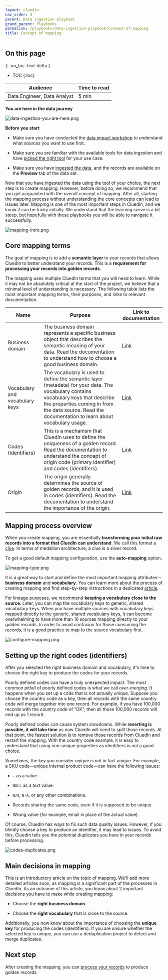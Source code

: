 ```yaml
---
layout: cluedin
nav_order: 4
parent: Data ingestion playbook
grand_parent: Playbooks
permalink: /playbooks/data-ingestion-playbook/concept-of-mapping
title: Concept of mapping
---
```

## On this page
{: .no_toc .text-delta }
- TOC
{:toc}

| Audience | Time to read |
|--|--|
| Data Engineer, Data Analyst | 5 min |

**You are here in the data journey**

![data-ingestion-you-are-here.png](../../assets/images/playbooks/data-ingestion-you-are-here.png)

**Before you start**

- Make sure you have conducted the [data impact workshop](/playbooks/data-ingestion-playbook/data-impact-workshop) to understand what sources you want to use first.

- Make sure you are familiar with the available tools for data ingestion and have [picked the right tool](/playbooks/data-ingestion-playbook/pick-the-right-tool) for your use case.

- Make sure you have [ingested the data](/playbooks/data-ingestion-playbook/ingest-data), and the records are available on the **Preview** tab of the data set.

Now that you have ingested the data using the tool of your choice, the next step is to create mapping. However, before doing so, we recommend that you get acquainted with the overall concept of mapping. After all, starting the mapping process without understanding the core concepts can lead to issues later. Mapping is one of the most important steps in CluedIn, and we know it can be tricky initially. We understand that the learning curve is a bit steep, but hopefully with these playbooks you will be able to navigate it successfully.

![mapping-intro.png](../../assets/images/playbooks/mapping-intro.png)

## Core mapping terms

The goal of mapping is to add a **semantic layer** to your records that allows CluedIn to better understand your records. This is a **requirement for processing your records into golden records**.

The mapping uses multiple CluedIn terms that you will need to learn. While it may not be absolutely critical at the start of the project, we believe that a minimal level of understanding is necessary. The following table lists the most important mapping terms, their purposes, and links to relevant documentation.

| Name | Purpose | Link to documentation |
|--|--|--|
| Business domain | The business domain represents a specific business object that describes the semantic meaning of your data. Read the documentation to understand how to choose a good business domain. | [Link](/key-terms-and-features/entity-type) |
| Vocabulary and vocabulary keys | The vocabulary is used to define the semantic layer (metadata) for your data. The vocabulary contains vocabulary keys that describe the properties coming in from the data source. Read the documentation to learn about vocabulary usage. | [Link](/key-terms-and-features/vocabularies) |
| Codes (identifiers) | This is a mechanism that CluedIn uses to define the uniqueness of a golden record. Read the documentation to understand the concept of origin code (primary identifier) and codes (identifiers). | [Link](/key-terms-and-features/entity-codes) |
| Origin | The origin generally determines the source of golden records, and it is used in codes (identifiers). Read the documentation to understand the importance of the origin. | [Link](/key-terms-and-features/origin) |

## Mapping process overview

When you create mapping, you are essentially **transforming your initial raw records into a format that CluedIn can understand**. We call this format a [clue](/key-terms-and-features/data-life-cycle). In terms of medallion architecture, a clue is a silver record.

To get a good default mapping configuration, use the **auto-mapping** option.

![mapping-type.png](../../assets/images/playbooks/mapping-type.png)

It is a great way to start and define the most important mapping attributes—**business domain** and **vocabulary**. You can learn more about the process of creating mapping and find step-by-step instructions in a dedicated [article](/integration/create-mapping).

For lineage purposes, we recommend **keeping a vocabulary close to the source**. Later, you can map the vocabulary keys to generic, shared vocabulary keys. When you have multiple sources with vocabulary keys mapped directly to the generic, shared vocabulary keys, it can become overwhelming to have more than 10 sources mapping directly to your golden records. In order to avoid confusion for those consuming the records, it is a good practice to map to the source vocabulary first.

![configure-mapping.png](../../assets/images/playbooks/configure-mapping.png)

## Setting up the right codes (identifiers)

After you selected the right business domain and vocabulary, it's time to choose the right key to produce the codes for your records.

Poorly defined codes can have a truly unexpected impact. The most common pitfall of poorly defined codes is what we call _over-merging_. It happens when you set up a code that is not actually unique. Suppose you choose the country code as a key, then all records with the same country code will merge together into one record. For example, if you have 100,000 records with the country code of "DK", then all those 100,000 records will end up as 1 record.

Poorly defined codes can cause system slowdowns. While **reverting is possible, it will take time** as now CluedIn will need to _split_ those records. At that point, the fastest solution is to remove those records from CluedIn and restart the mapping. With the country code example, it is easy to understand that using non-unique properties as identifiers is not a good choice.

Sometimes, the key you consider unique is not in fact unique. For example, a SKU code—unique internal product code—can have the following issues:

- `-` as a value.

- `NULL` as a _text_ value.

- `N/A`, `N-A`, or any other combinations.

- Records sharing the same code, even if it is supposed to be unique.

- Wrong value (for example, email in place of the actual value).

Of course, CluedIn has ways to fix such data quality issues. However, if you blindly choose a key to produce an identifier, it may lead to issues. To avoid this, CluedIn tells you the potential duplicates you have in your records before processing.

![codes-duplicates.png](../../assets/images/playbooks/codes-duplicates.png)

## Main decisions in mapping

This is an introductory article on the topic of mapping. We'll add more detailed articles soon, as mapping is a significant part of the processes in CluedIn. As an outcome of this article, you know about 2 important decisions you have to make while creating mapping:

- Choose the **right business domain**.

- Choose the **right vocabulary** that is close to the source.

Additionally, you now know about the importance of choosing the **unique key** for producing the codes (identifiers). If you are unsure whether the selected key is unique, you can use a deduplication project to detect and merge duplicates.

## Next step

After creating the mapping, you can [process your records](/playbooks/data-ingestion-playbook/process-data) to produce golden records.